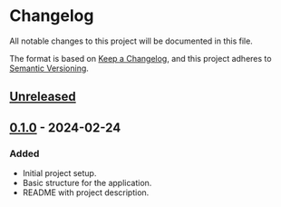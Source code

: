 # Changelog

All notable changes to this project will be documented in this file.

The format is based on [Keep a Changelog](https://keepachangelog.com/en/1.0.0/),
and this project adheres to [Semantic Versioning](https://semver.org/spec/v2.0.0.html).

## [Unreleased]

## [0.1.0] - 2024-02-24

### Added

- Initial project setup.
- Basic structure for the application.
- README with project description.

[Unreleased]: https://github.com/epacuit/epacGlobalAzureSevilla2025/compare/v0.1.0...HEAD
[0.1.0]: https://github.com/epacuit/epacGlobalAzureSevilla2025/releases/tag/v0.1.0
